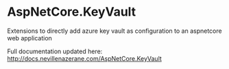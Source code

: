 # AspNetCore.KeyVault
Extensions to directly add azure key vault as configuration to an aspnetcore web application

Full documentation updated here: http://docs.nevillenazerane.com/AspNetCore.KeyVault
